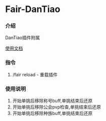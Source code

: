 # Fair-DanTiao

### 介绍

DanTiao插件附属

[使用文档](https://ricedoc.handyplus.cn/wiki/Fair-DanTiao)

### 指令

1. /fair reload - 重载插件

### 使用说明

1. 开始单挑后移除称号buff,单挑结束后还原
2. 开始单挑后移除公会pvp检查,单挑结束后还原
3. 开始单挑后移除种族buff,单挑结束后还原
